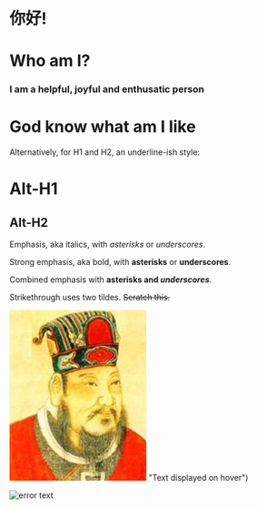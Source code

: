 # 你好!
# Who am I?
### I am a helpful, joyful and **enthusatic** person
# God know what am I like


Alternatively, for H1 and H2, an underline-ish style:

Alt-H1
======

Alt-H2
------

Emphasis, aka italics, with *asterisks* or _underscores_.

Strong emphasis, aka bold, with **asterisks** or __underscores__.

Combined emphasis with **asterisks and _underscores_**.

Strikethrough uses two tildes. ~~Scratch this.~~


![text if the image fails to load](https://github.com/WRDLeo-XD/WRDLeo-XD.github.io/blob/main/300.jpeg) "Text displayed on hover")

[logo]: 300.jpg "Hover me"
![error text][logo]
